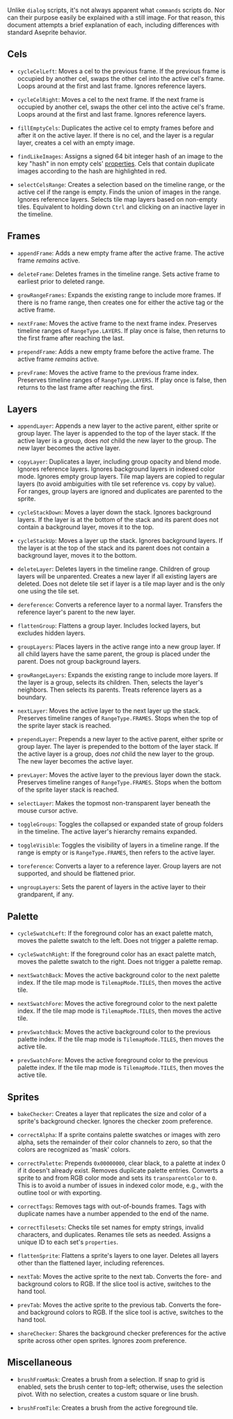 Unlike `dialog` scripts, it's not always apparent what `commands` scripts do. Nor can their purpose easily be explained with a still image. For that reason, this document attempts a brief explanation of each, including differences with standard Aseprite behavior.

## Cels

- `cycleCelLeft`: Moves a cel to the previous frame. If the previous frame is occupied by another cel, swaps the other cel into the active cel's frame. Loops around at the first and last frame. Ignores reference layers.

- `cycleCelRight`: Moves a cel to the next frame. If the next frame is occupied by another cel, swaps the other cel into the active cel's frame. Loops around at the first and last frame. Ignores reference layers.

- `fillEmptyCels`: Duplicates the active cel to empty frames before and after it on the active layer. If there is no cel, and the layer is a regular layer, creates a cel with an empty image.

- `findLikeImages`: Assigns a signed 64 bit integer hash of an image to the key "hash" in non empty cels' [properties](https://github.com/aseprite/api/blob/main/api/properties.md). Cels that contain duplicate images according to the hash are highlighted in red.

- `selectCelsRange`: Creates a selection based on the timeline range, or the active cel if the range is empty. Finds the union of images in the range. Ignores reference layers. Selects tile map layers based on non-empty tiles. Equivalent to holding down `Ctrl` and clicking on an inactive layer in the timeline.

## Frames

- `appendFrame`: Adds a new empty frame after the active frame. The active frame *remains* active.

- `deleteFrame`: Deletes frames in the timeline range. Sets active frame to earliest prior to deleted range.

- `growRangeFrames`: Expands the existing range to include more frames. If there is no frame range, then creates one for either the active tag or the active frame.

- `nextFrame`: Moves the active frame to the next frame index. Preserves timeline ranges of `RangeType.LAYERS`. If play once is 
false, then returns to the first frame after reaching the last.

- `prependFrame`: Adds a new empty frame before the active frame. The active frame *remains* active.

- `prevFrame`: Moves the active frame to the previous frame index. Preserves timeline ranges of `RangeType.LAYERS`. If play once is false, then returns to the last frame after reaching the first.

## Layers

- `appendLayer`: Appends a new layer to the active parent, either sprite or group layer. The layer is appended to the top of the layer stack. If the active layer is a group, does *not* child the new layer to the group. The new layer becomes the active layer. 

- `copyLayer`: Duplicates a layer, including group opacity and blend mode. Ignores reference layers. Ignores background layers in indexed color mode. Ignores empty group layers. Tile map layers are copied to regular layers (to avoid ambiguities with tile set reference vs. copy by value). For ranges, group layers are ignored and duplicates are parented to the sprite.

- `cycleStackDown`: Moves a layer down the stack. Ignores background layers. If the layer is at the bottom of the stack and its parent does not contain a background layer, moves it to the top.

- `cycleStackUp`: Moves a layer up the stack. Ignores background layers. If the layer is at the top of the stack and its parent does not contain a background layer, moves it to the bottom.

- `deleteLayer`: Deletes layers in the timeline range. Children of group layers will be unparented. Creates a new layer if all existing layers are deleted. Does not delete tile set if layer is a tile map layer and is the only one using the tile set.

- `dereference`: Converts a reference layer to a normal layer. Transfers the reference layer's parent to the new layer.

- `flattenGroup`: Flattens a group layer. Includes locked layers, but excludes hidden layers.

- `groupLayers`: Places layers in the active range into a new group layer. If all child layers have the same parent, the group is placed under the parent. Does not group background layers.

- `growRangeLayers`: Expands the existing range to include more layers. If the layer is a group, selects its children. Then, selects the layer's neighbors. Then selects its parents. Treats reference layers as a boundary.

- `nextLayer`: Moves the active layer to the next layer up the stack. Preserves timeline ranges of `RangeType.FRAMES`. Stops when the top of the sprite layer stack is reached.

- `prependLayer`: Prepends a new layer to the active parent, either sprite or group layer. The layer is prepended to the bottom of the layer stack. If the active layer is a group, does *not* child the new layer to the group. The new layer becomes the active layer.

- `prevLayer`: Moves the active layer to the previous layer down the stack. Preserves timeline ranges of `RangeType.FRAMES`. Stops when the bottom of the sprite layer stack is reached.

- `selectLayer`: Makes the topmost non-transparent layer beneath the mouse cursor active.

- `toggleGroups`: Toggles the collapsed or expanded state of group folders in the timeline. The active layer's hierarchy remains expanded.

- `toggleVisible`: Toggles the visibility of layers in a timeline range. If the range is empty or is `RangeType.FRAMES`, then refers to the active layer.

- `toreference`: Converts a layer to a reference layer. Group layers are not supported, and should be flattened prior.

- `ungroupLayers`: Sets the parent of layers in the active layer to their grandparent, if any.

## Palette

- `cycleSwatchLeft`: If the foreground color has an exact palette match, moves the palette swatch to the left. Does not trigger a palette remap.

- `cycleSwatchRight`: If the foreground color has an exact palette match, moves the palette swatch to the right. Does not trigger a palette remap.

- `nextSwatchBack`: Moves the active background color to the next palette index. If the tile map mode is `TilemapMode.TILES`, then moves the active tile.

- `nextSwatchFore`: Moves the active foreground color to the next palette index. If the tile map mode is `TilemapMode.TILES`, then moves the active tile.

- `prevSwatchBack`: Moves the active background color to the previous palette index. If the tile map mode is `TilemapMode.TILES`, then moves the active tile.

- `prevSwatchFore`: Moves the active foreground color to the previous palette index. If the tile map mode is `TilemapMode.TILES`, then moves the active tile.

## Sprites

- `bakeChecker`: Creates a layer that replicates the size and color of a sprite's background checker. Ignores the checker zoom preference.

- `correctAlpha`: If a sprite contains palette swatches or images with zero alpha, sets the remainder of their color channels to zero, so that the colors are recognized as 'mask' colors.

- `correctPalette`: Prepends `0x00000000`, clear black, to a palette at index 0 if it doesn't already exist. Removes duplicate palette entries. Converts a sprite to and from RGB color mode and sets its `transparentColor` to `0`. This is to avoid a number of issues in indexed color mode, e.g., with the outline tool or with exporting.

- `correctTags`: Removes tags with out-of-bounds frames. Tags with duplicate names have a number appended to the end of the name.

- `correctTilesets`: Checks tile set names for empty strings, invalid characters, and duplicates. Renames tile sets as needed. Assigns a unique ID to each set's `properties`.

- `flattenSprite`: Flattens a sprite's layers to one layer. Deletes all layers other than the flattened layer, including references.

- `nextTab`: Moves the active sprite to the next tab. Converts the fore- and background colors to RGB. If the slice tool is active, switches to the hand tool.

- `prevTab`: Moves the active sprite to the previous tab. Converts the fore- and background colors to RGB. If the slice tool is active, switches to the hand tool.

- `shareChecker`: Shares the background checker preferences for the active sprite across other open sprites. Ignores zoom preference.

## Miscellaneous

- `brushFromMask`: Creates a brush from a selection. If snap to grid is enabled, sets the brush center to top-left; otherwise, uses the selection pivot. With no selection, creates a custom square or line brush.

- `brushFromTile`: Creates a brush from the active foreground tile.